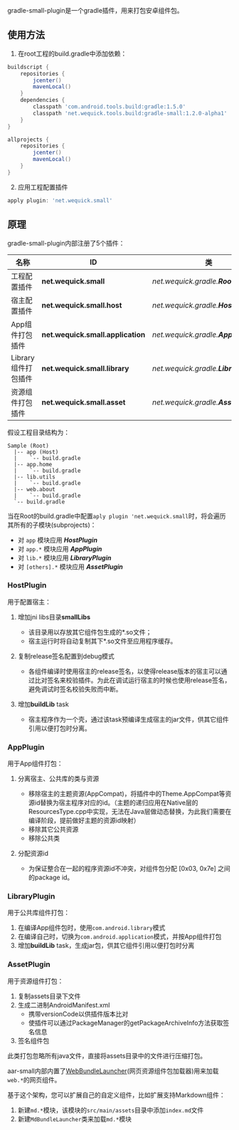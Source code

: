 gradle-small-plugin是一个gradle插件，用来打包安卓组件包。

## 使用方法

1. 在root工程的build.gradle中添加依赖：

  ```gradle
  buildscript {
      repositories {
          jcenter()
          mavenLocal()
      }
      dependencies {
          classpath 'com.android.tools.build:gradle:1.5.0'
          classpath 'net.wequick.tools.build:gradle-small:1.2.0-alpha1'
      }
  }

  allprojects {
      repositories {
          jcenter()
          mavenLocal()
      }
  }
  ```

2. 应用工程配置插件

  ```gradle
  apply plugin: 'net.wequick.small'
  ```

## 原理

gradle-small-plugin内部注册了5个插件：

名称 | ID | 类
----|----|----
工程配置插件 | **net.wequick.small** | _net.wequick.gradle.**RootPlugin**_
宿主配置插件 | **net.wequick.small.host** | _net.wequick.gradle.**HostPlugin**_
App组件打包插件 | **net.wequick.small.application** | _net.wequick.gradle.**AppPlugin**_
Library组件打包插件 | **net.wequick.small.library** | _net.wequick.gradle.**LibraryPlugin**_
资源组件打包插件 | **net.wequick.small.asset** | _net.wequick.gradle.**AssetPlugin**_

假设工程目录结构为：

```
Sample (Root)
  |-- app (Host)
  |    `-- build.gradle
  |-- app.home
  |    `-- build.gradle
  |-- lib.utils
  |    `-- build.gradle
  |-- web.about
  |    `-- build.gradle
  `-- build.gradle 
```

当在Root的build.gradle中配置`aply plugin 'net.wequick.small`时，将会遍历其所有的子模块(subprojects)：

* 对 `app` 模块应用 _**HostPlugin**_
* 对 `app.*` 模块应用 _**AppPlugin**_
* 对 `lib.*` 模块应用 _**LibraryPlugin**_
* 对 `[others].*` 模块应用 _**AssetPlugin**_

### HostPlugin

用于配置宿主：

1. 增加jni libs目录**smallLibs**

	- 该目录用以存放其它组件包生成的*.so文件；
	- 宿主运行时将自动复制其下*.so文件至应用程序缓存。
  
2. 复制release签名配置到debug模式

	- 各组件编译时使用宿主的release签名，以使得release版本的宿主可以通过比对签名来校验插件。为此在调试运行宿主的时候也使用release签名，避免调试时签名校验失败而中断。
	
3. 增加**buildLib** task

	- 宿主程序作为一个壳，通过该task预编译生成宿主的jar文件，供其它组件引用以便打包时分离。
	
### AppPlugin

用于App组件打包：

1. 分离宿主、公共库的类与资源

	- 移除宿主的主题资源(AppCompat)，将插件中的Theme.AppCompat等资源id替换为宿主程序对应的id。（主题的递归应用在Native层的ResourcesType.cpp中实现，无法在Java层做动态替换，为此我们需要在编译阶段，提前做好主题的资源id映射）
	- 移除其它公共资源
	- 移除公共类
	
2. 分配资源id

	- 为保证整合在一起的程序资源id不冲突，对组件包分配 [0x03, 0x7e] 之间的package id。

### LibraryPlugin

用于公共库组件打包：

1. 在编译App组件包时，使用`com.android.library`模式
2. 在编译自己时，切换为`com.android.application`模式，并按App组件打包
3. 增加**buildLib** task，生成jar包，供其它组件引用以便打包时分离

### AssetPlugin

用于资源组件打包：

1. 复制assets目录下文件
2. 生成二进制AndroidManifest.xml
	- 携带versionCode以供插件版本比对
	- 使插件可以通过PackageManager的getPackageArchiveInfo方法获取签名信息
3. 签名组件包

此类打包忽略所有java文件，直接将assets目录中的文件进行压缩打包。

aar-small内部内置了[WebBundleLauncher][1](网页资源组件包加载器)用来加载`web.*`的网页组件。

基于这个架构，您可以扩展自己的自定义组件，比如扩展支持Markdown组件：

1. 新建`md.*`模块，该模块的`src/main/assets`目录中添加`index.md`文件
2. 新建`MdBundleLauncher`类来加载`md.*`模块

[1]: https://github.com/wequick/Small/blob/master/Android/aar-small/src/main/java/net/wequick/small/WebBundleLauncher.java
